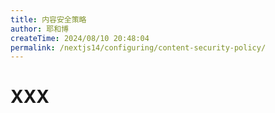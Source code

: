 ```yaml
---
title: 内容安全策略
author: 耶和博
createTime: 2024/08/10 20:48:04
permalink: /nextjs14/configuring/content-security-policy/
---
```


# XXX